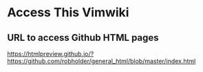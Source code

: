 # Access This Vimwiki

## URL to access Github HTML pages

https://htmlpreview.github.io/?https://github.com/robholder/general_html/blob/master/index.html



